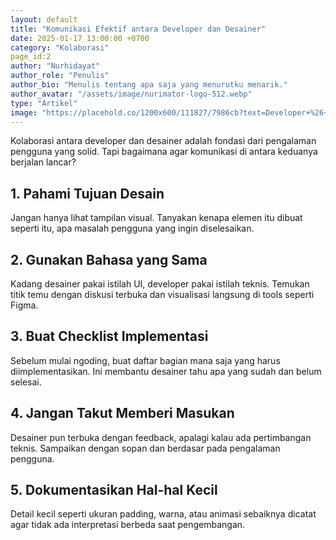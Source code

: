 ```yaml
---
layout: default
title: "Komunikasi Efektif antara Developer dan Desainer"
date: 2025-01-17 13:00:00 +0700
category: "Kolaborasi"
page_id:2
author: "Nurhidayat"
author_role: "Penulis"
author_bio: "Menulis tentang apa saja yang menurutku menarik."
author_avatar: "/assets/image/nurimator-logo-512.webp"
type: "Artikel"
image: "https://placehold.co/1200x600/111827/7986cb?text=Developer+%26+Desainer"
---
```


Kolaborasi antara developer dan desainer adalah fondasi dari pengalaman pengguna yang solid. Tapi bagaimana agar komunikasi di antara keduanya berjalan lancar?

## 1. Pahami Tujuan Desain

Jangan hanya lihat tampilan visual. Tanyakan kenapa elemen itu dibuat seperti itu, apa masalah pengguna yang ingin diselesaikan.

## 2. Gunakan Bahasa yang Sama

Kadang desainer pakai istilah UI, developer pakai istilah teknis. Temukan titik temu dengan diskusi terbuka dan visualisasi langsung di tools seperti Figma.

## 3. Buat Checklist Implementasi

Sebelum mulai ngoding, buat daftar bagian mana saja yang harus diimplementasikan. Ini membantu desainer tahu apa yang sudah dan belum selesai.

## 4. Jangan Takut Memberi Masukan

Desainer pun terbuka dengan feedback, apalagi kalau ada pertimbangan teknis. Sampaikan dengan sopan dan berdasar pada pengalaman pengguna.

## 5. Dokumentasikan Hal-hal Kecil

Detail kecil seperti ukuran padding, warna, atau animasi sebaiknya dicatat agar tidak ada interpretasi berbeda saat pengembangan.

